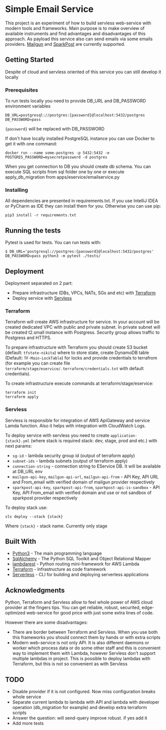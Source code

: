 # Simple Email Service

This project is an experiment of how to build servless web-service with modern tools and frameworks. Main purpose is to make overview of available instruments and find advantages and disadvantages of this approach. As payload this service also can send emails via some emails providers. [Mailgun](http://www.mailgun.com/) and [SparkPost](https://www.sparkpost.com/) are currently supported.  

## Getting Started

Despite of cloud and servless oriented of this service you can still develop it locally

### Prerequisites

To run tests locally you need to provide DB_URL and DB_PASSWORD environment variables 

```
DB_URL=postgresql://postgres:{password}@localhost:5432/postgres
DB_PASSWORD=pass
```

`{password}` will be replaced with DB_PASSWORD

If don't have locally installed PostgreSQL instance you can use Docker to get it with one command:

```
docker run --name some-postgres -p 5432:5432 -e POSTGRES_PASSWORD=mysecretpassword -d postgres 
```

When you get connection to DB you should create db schema. You can execute SQL scripts from sql folder one by one or execute apply_db_migration from apps/eservice/emailservice.py

### Installing

All dependencies are presented in requirements.txt. If you use IntelliJ IDEA or PyCharm as IDE they can install them for you. Otherwise you can use pip:

```
pip3 install -r requirements.txt
```

## Running the tests

Pytest is used for tests. You can run tests with:

```
$ DB_URL='postgresql://postgres:{password}@localhost:5432/postgres' DB_PASSWORD=pass python3 -m pytest ./tests/
```

## Deployment

Deployment separated on 2 part:
  * Prepare infrastructure (DBs, VPCs, NATs, SGs and etc) with [Terraform](https://www.terraform.io/)
  * Deploy service with [Servless](https://serverless.com/)
  
### Terraform

Terraform will create AWS infrastructure for service. In your account will be created dedicated VPC with public and private subnet. In private subnet will be created t2.small instance with Postgress. Security group allows traffic to Postgress and HTTPS. 

To prepare infrastructure with Terraform you should create S3 bucket (default: `tfstate-nikita`) where to store state, create DynamoDB table (Default: `TF-Main-LockTable`) for locks and provide credentials to terrafrom (for example you can create file `terraform/stage/eservice/.terraform/credentials.txt` with default credentials).

To create infrastructure execute commands at terraform/stage/eservice:

```
terraform init
terraform apply
```

### Servless

Servless is responsible for integration of AWS ApiGateway and service Lamda function. Also it helps with integration with CloudWatch Logs.

To deploy service with servless you need to create `application-{stack}.yml` (where stack is required stack: dev, stage, prod and etc.) with next params:
* `sg-id` - lambda security group id (output of terraform apply)
* `subnet-ids` - lambda subnets (output of terraform apply) 
* `connection-string` - connection string to EService DB. It will be available at DB_URL env
* `mailgun-api-key`, `mailgun-api-url`, `mailgun-api-from` - API Key, API URL and From_email with verified domain of mailgun provider respectively 
* `sparkpost-api-key`, `sparkpost-api-from`, `sparkpost-api-is-sandbox` - API Key, API From_email with verified domain and use or not sandbox of sparkpost provider respectively
   
To deploy stack use:

```
sls deploy --stack {stack}
```

Where `{stack}` - stack name. Currently only stage
  
## Built With

* [Python3](https://www.python.org/download/releases/3.0/) - The main programming language
* [SqlAlchemy](https://www.sqlalchemy.org/) - The Python SQL Toolkit and Object Relational Mapper
* [lambdarest](https://rometools.github.io/rome/) - Python routing mini-framework for AWS Lambda
* [Terraform](https://www.terraform.io/) - Infrastructure as code framework
* [Serverless](https://serverless.com/) - CLI for building and deploying serverless applications

## Acknowledgments

Python, Terraform and Servless allow to feel whole power of AWS cloud provider at the fingers tips. You can get reliable, robust, securited, edge-optimized web-service for good price with just some extra lines of code.    

However there are some disadvantages:

* There are border between Terraform and Servless. When you use both this frameworks you should connect them by hands or with extra scripts
* Modern web-service is not only API. It is also different daemons or worker which process data or do some other staff and this is convenient way to implement them with Lambda, however Servless don't support multiple lambdas in project. This is possible to deploy lambdas with Terraform, but this is not so convenient as with Servless 

## TODO

* Disable provider if it is not configured. Now miss configuration breaks whole service
* Separate current lambda to lambda with API and lambda with developer operation (db_migration for example) and develop extra terraform scripts  
* Answer the question: will send-query improve robust. if yes add it 
* Add more tests
